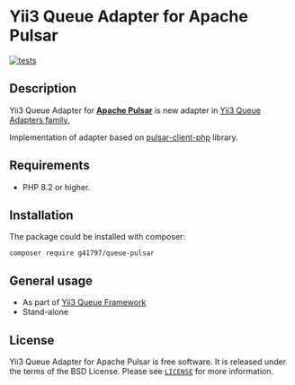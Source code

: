 # Yii3 Queue Adapter for Apache Pulsar


[![tests](https://github.com/g41797/queue-nats/actions/workflows/tests.yml/badge.svg)](https://github.com/g41797/queue-nats/actions/workflows/tests.yml)

## Description

Yii3 Queue Adapter for [**Apache Pulsar**](https://pulsar.apache.org/) is new adapter in [Yii3 Queue Adapters family.](https://github.com/yiisoft/queue/blob/master/docs/guide/en/adapter-list.md)

Implementation of adapter based on [pulsar-client-php](https://github.com/ikilobyte/pulsar-client-php) library.

## Requirements

- PHP 8.2 or higher.

## Installation

The package could be installed with composer:

```shell
composer require g41797/queue-pulsar
```

## General usage

- As part of [Yii3 Queue Framework](https://github.com/yiisoft/queue/blob/master/docs/guide/en/README.md)
- Stand-alone

## License

Yii3 Queue Adapter for Apache Pulsar is free software. It is released under the terms of the BSD License.
Please see [`LICENSE`](./LICENSE.md) for more information.
